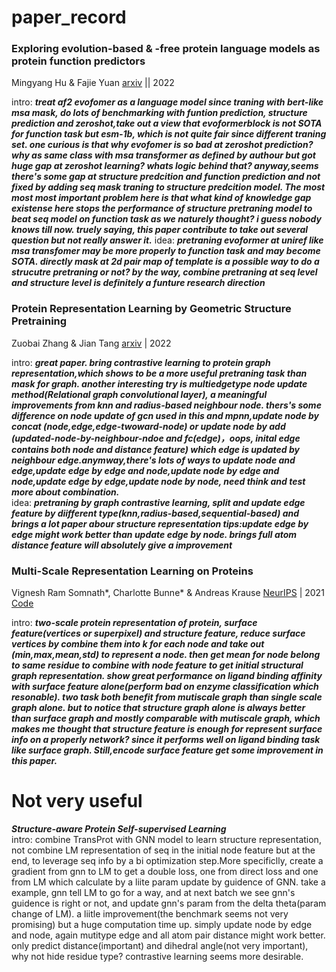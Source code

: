 # paper_record


###  **Exploring evolution-based & -free protein language models as protein function predictors**  

Mingyang Hu & Fajie Yuan   [arxiv](https://arxiv.org/abs/2206.06583) || 2022

intro: ***treat af2 evofomer as a language model since traning with bert-like msa mask, do lots of benchmarking with funtion prediction, structure prediction and zeroshot,take out a view that evoformerblock is not SOTA for function task but esm-1b, which is not quite fair since different traning set. one curious is that why evofomer is so bad at zeroshot prediction? why as same class with msa transformer as defined by authour but got huge gap at zeroshot learning? whats logic behind that?     anyway,seems there's some gap at structure predcition and function prediction and not fixed by adding seq mask traning to structure predcition model. The most most most important problem here is that what kind of knowledge gap existense here stops the performance of structure pretraning model to beat seq model on function task as we naturely thought? i guess nobody knows till now. truely saying, this paper contribute to take out several question but not really answer it.***
idea: ***pretraning evoformer at uniref like msa transfomer may be more properly to function task and may become SOTA. directly mask at 2d pair map of template is a possible way to do a strucutre pretraning or not? by the way, combine pretraning at seq level and structure level is definitely a funture research direction***

###  **Protein Representation Learning by Geometric Structure Pretraining**

Zuobai Zhang & Jian Tang [arxiv](https://arxiv.org/abs/2203.06125) | 2022

intro: ***great paper. bring contrastive learning to protein graph representation,which shows to be a more useful pretraning task than mask for graph. another interesting try is multiedgetype node update method(Relational graph convolutional layer), a meaningful improvements from knn and radius-based neighbour node. thers's some difference on node update of gcn used in this and mpnn,update node by concat (node,edge,edge-twoward-node) or update node by add (updated-node-by-neighbour-ndoe and fc(edge)，oops, inital edge contains both node and distance feature) which edge is updated by neighbour edge.anymway,there's lots of ways to update node and edge,update edge by edge and node,update node by edge and node,update edge by edge,update node by node, need think and test more about combination.***  
idea: ***pretraning by graph contrastive learning, split and update edge feature by diifferent type(knn,radius-based,sequential-based) and brings a lot paper abour structure representation tips:update edge by edge might work better than update edge by node. brings full atom distance feature will absolutely give a improvement***

### **Multi-Scale Representation Learning on Proteins**
  
Vignesh Ram Somnath*, Charlotte Bunne* & Andreas Krause [NeurIPS](https://openreview.net/forum?id=-xEk43f_EO6) | 2021 [Code](https://github.com/vsomnath/holoprot)
  
intro: ***two-scale protein representation of protein, surface feature(vertices or superpixel) and structure feature, reduce surface vertices by combine them into k for each node and take out (min,max,mean,std) to represent a node. then get mean for node belong to same residue to combine with node feature to get initial structural graph representation. show great performance on ligand binding affinity with surface feature alone(perform bad on enzyme classification which resonable). two task both benefit from mutiscale graph than single scale graph alone. but to notice that structure graph alone is always better than surface graph and mostly comparable with mutiscale graph, which makes me thought that structure feature is enough for represent surface info on a properly network? since it performs well on ligand binding task like surface graph. Still,encode surface feature get some improvement in this paper.***   
  
# Not very useful

***Structure-aware Protein Self-supervised Learning***   
intro: combine TransProt with GNN model to learn structure representation, not combine LM representation of seq in the initial node feature but at the end, to leverage seq info by a bi optimization step.More specificlly, create a gradient from gnn to LM to get a double loss, one from direct loss and one from LM which calculate by a liite param update by guidence of GNN. take a example, gnn tell LM to go for a way, and at next batch we see gnn's guidence is right or not, and update gnn's param from the delta theta(param change of LM). a liitle improvement(the benchmark seems not very promising) but a huge computation time up. simply update node by edge and node, again mutitype edge and all atom pair distance might work better. only predict distance(important) and dihedral angle(not very important), why not hide residue type? contrastive learning seems more desirable.   



